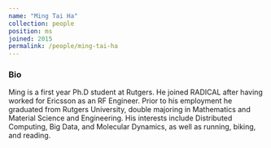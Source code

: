 ```yaml
---
name: "Ming Tai Ha"
collection: people
position: ms
joined: 2015
permalink: /people/ming-tai-ha
---
```


### Bio

Ming is a first year Ph.D student at Rutgers. He joined RADICAL after having worked for Ericsson as an RF Engineer. Prior to his employment he graduated from Rutgers University, double majoring in Mathematics and Material Science and Engineering. His interests include Distributed Computing, Big Data, and Molecular Dynamics, as well as running, biking, and reading.


